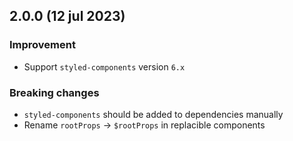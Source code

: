 ## 2.0.0 (12 jul 2023)

### Improvement

* Support `styled-components` version `6.x`

### Breaking changes

* `styled-components` should be added to dependencies manually
* Rename `rootProps` -> `$rootProps` in replacible components
